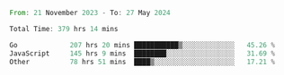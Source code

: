 <!--START_SECTION:waka-->

```rust
From: 21 November 2023 - To: 27 May 2024

Total Time: 379 hrs 14 mins

Go             207 hrs 20 mins ███████████▒░░░░░░░░░░░░░   45.26 %
JavaScript     145 hrs 9 mins  ████████░░░░░░░░░░░░░░░░░   31.69 %
Other          78 hrs 51 mins  ████▒░░░░░░░░░░░░░░░░░░░░   17.21 %
```

<!--END_SECTION:waka-->
